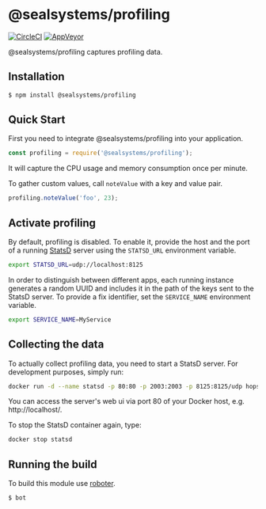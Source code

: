 # @sealsystems/profiling

[![CircleCI](https://circleci.com/gh/sealsystems/node-profiling.svg?style=svg)](https://circleci.com/gh/sealsystems/node-profiling)
[![AppVeyor](https://ci.appveyor.com/api/projects/status/ekl6ge2ty0edw6qa?svg=true)](https://ci.appveyor.com/project/Plossys/node-profiling)

@sealsystems/profiling captures profiling data.

## Installation

```bash
$ npm install @sealsystems/profiling
```

## Quick Start

First you need to integrate @sealsystems/profiling into your application.

```javascript
const profiling = require('@sealsystems/profiling');
```

It will capture the CPU usage and memory consumption once per minute.

To gather custom values, call `noteValue` with a key and value pair.

```javascript
profiling.noteValue('foo', 23);
```

## Activate profiling

By default, profiling is disabled. To enable it, provide the host and the port of a running [StatsD](https://github.com/etsy/statsd) server using the `STATSD_URL` environment variable.

```bash
export STATSD_URL=udp://localhost:8125
```

 In order to distinguish between different apps, each running instance generates a random UUID and includes it in the path of the keys sent to the StatsD server. To provide a fix identifier, set the `SERVICE_NAME` environment variable.

```bash
export SERVICE_NAME=MyService
```

## Collecting the data

To actually collect profiling data, you need to start a StatsD server. For development purposes, simply run:

```bash
docker run -d --name statsd -p 80:80 -p 2003:2003 -p 8125:8125/udp hopsoft/graphite-statsd
```

You can access the server's web ui via port 80 of your Docker host, e.g. http://localhost/.

To stop the StatsD container again, type:

```bash
docker stop statsd
```

## Running the build

To build this module use [roboter](https://www.npmjs.com/package/roboter).

```bash
$ bot
```
